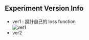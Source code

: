 ## Experiment Version Info
- ver1 : 設計自己的 loss function  
![ver1](https://user-images.githubusercontent.com/36884391/174763615-2a447f4e-bdeb-4607-aec7-a5d1079583b4.png)
- ver2
